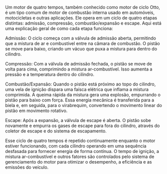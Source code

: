 Um motor de quatro tempos, também conhecido como motor de ciclo Otto, é um tipo comum de motor de combustão interna usado em automóveis, motocicletas e outras aplicações. Ele opera em um ciclo de quatro etapas distintas: admissão, compressão, combustão/expansão e escape. Aqui está uma explicação geral de como cada etapa funciona:

Admissão: O ciclo começa com a válvula de admissão aberta, permitindo que a mistura de ar e combustível entre na câmara de combustão. O pistão se move para baixo, criando um vácuo que puxa a mistura para dentro do cilindro.

Compressão: Com a válvula de admissão fechada, o pistão se move de volta para cima, comprimindo a mistura ar-combustível. Isso aumenta a pressão e a temperatura dentro do cilindro.

Combustão/Expansão: Quando o pistão está próximo ao topo do cilindro, uma vela de ignição dispara uma faísca elétrica que inflama a mistura comprimida. A queima rápida da mistura gera uma explosão, empurrando o pistão para baixo com força. Essa energia mecânica é transferida para a biela e, em seguida, para o virabrequim, convertendo o movimento linear do pistão em movimento rotativo.

Escape: Após a expansão, a válvula de escape é aberta. O pistão sobe novamente e empurra os gases de escape para fora do cilindro, através do coletor de escape e do sistema de escapamento.

Esse ciclo de quatro tempos é repetido continuamente enquanto o motor estiver funcionando, com cada cilindro operando em uma sequência desfasada para fornecer energia de forma contínua. O tempo de ignição, a mistura ar-combustível e outros fatores são controlados pelo sistema de gerenciamento do motor para otimizar o desempenho, a eficiência e as emissões do veículo.